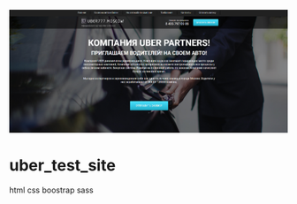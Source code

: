 ![](https://github.com/ilyasushko/uber_test_site/blob/main/Title.png)

# uber_test_site
html css boostrap sass

